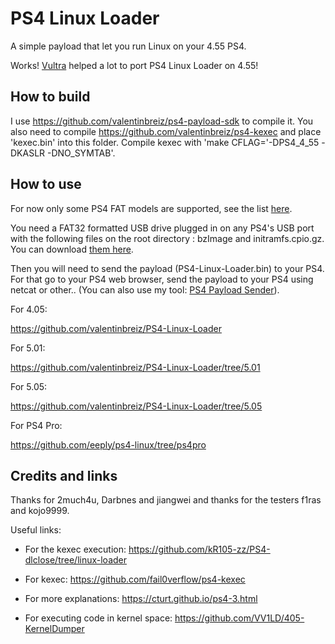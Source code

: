 # PS4 Linux Loader
A simple payload that let you run Linux on your 4.55 PS4.

Works! [Vultra](https://github.com/Vultra) helped a lot to port PS4 Linux Loader on 4.55!

## How to build
I use https://github.com/valentinbreiz/ps4-payload-sdk to compile it. You also need to compile https://github.com/valentinbreiz/ps4-kexec and place 'kexec.bin' into this folder. Compile kexec with 'make CFLAG='-DPS4_4_55 -DKASLR -DNO_SYMTAB'.

## How to use

For now only some PS4 FAT models are supported, see the list [here](https://twitter.com/valentinbreiz/status/947864073085079552).

You need a FAT32 formatted USB drive plugged in on any PS4's USB port with the following files on the root directory : bzImage and initramfs.cpio.gz. You can download [them here](https://mega.nz/#!hEh1QI4B!gCDA5l7GyTekQ-fURvKw6WRieSbHETb3tYHb--SkmhM).

Then you will need to send the payload (PS4-Linux-Loader.bin) to your PS4. For that go to your PS4 web browser, send the payload to your PS4 using netcat or other.. (You can also use my tool: [PS4 Payload Sender](https://github.com/valentinbreiz/PS4-Payload-Sender)).

For 4.05:

https://github.com/valentinbreiz/PS4-Linux-Loader

For 5.01:

https://github.com/valentinbreiz/PS4-Linux-Loader/tree/5.01

For 5.05:

https://github.com/valentinbreiz/PS4-Linux-Loader/tree/5.05

For PS4 Pro:

https://github.com/eeply/ps4-linux/tree/ps4pro

## Credits and links
Thanks for 2much4u, Darbnes and jiangwei and thanks for the testers f1ras and kojo9999.

Useful links:

- For the kexec execution: https://github.com/kR105-zz/PS4-dlclose/tree/linux-loader

- For kexec: https://github.com/fail0verflow/ps4-kexec

- For more explanations: https://cturt.github.io/ps4-3.html

- For executing code in kernel space: https://github.com/VV1LD/405-KernelDumper
